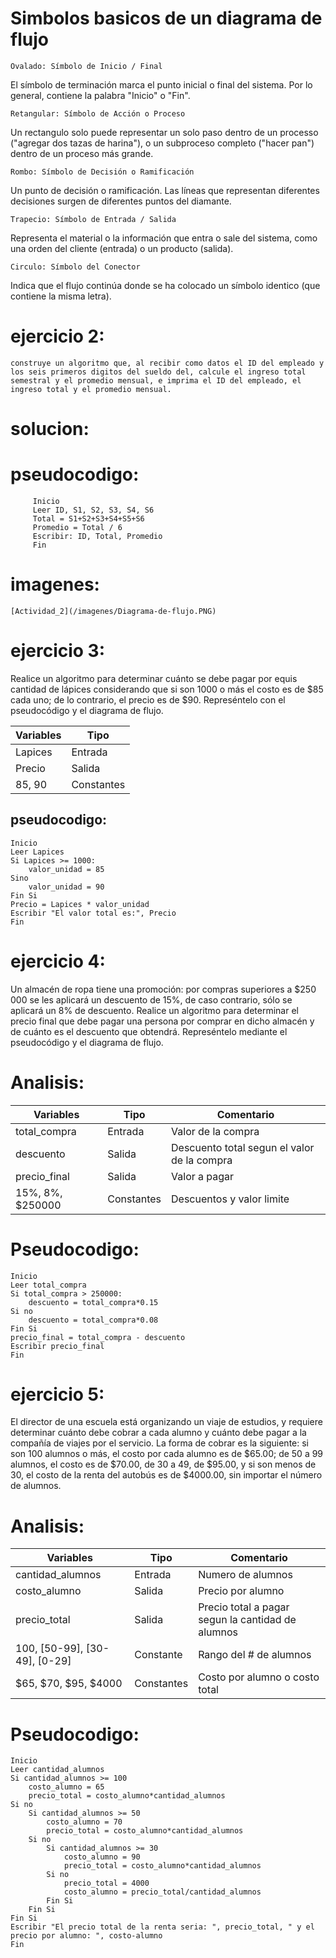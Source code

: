 # Simbolos basicos de un diagrama de flujo
    Ovalado: Símbolo de Inicio / Final
El símbolo de terminación marca el punto inicial o final del sistema. Por lo general, contiene la palabra "Inicio" o "Fin".

    Retangular: Símbolo de Acción o Proceso
Un rectangulo solo puede representar un solo paso dentro de un processo ("agregar dos tazas de harina"), o un subproceso completo ("hacer pan") dentro de un proceso más grande.

    Rombo: Símbolo de Decisión o Ramificación
Un punto de decisión o ramificación. Las líneas que representan diferentes decisiones surgen de diferentes puntos del diamante.

    Trapecio: Símbolo de Entrada / Salida
Representa el material o la información que entra o sale del sistema, como una orden del cliente (entrada) o un producto (salida).

    Circulo: Símbolo del Conector
Indica que el flujo continúa donde se ha colocado un símbolo identico (que contiene la misma letra).




# ejercicio 2:
    construye un algoritmo que, al recibir como datos el ID del empleado y los seis primeros digitos del sueldo del, calcule el ingreso total semestral y el promedio mensual, e imprima el ID del empleado, el ingreso total y el promedio mensual.

# solucion:

# pseudocodigo:


```
     Inicio
     Leer ID, S1, S2, S3, S4, S6
     Total = S1+S2+S3+S4+S5+S6
     Promedio = Total / 6
     Escribir: ID, Total, Promedio
     Fin
```

# imagenes: 
    [Actividad_2](/imagenes/Diagrama-de-flujo.PNG)
# ejercicio 3:

Realice un algoritmo para determinar cuánto se debe pagar por equis cantidad de lápices considerando que si son 1000 o más el costo es de $85 cada uno; de lo contrario, el precio es de $90. Represéntelo con el pseudocódigo y el diagrama de flujo.

| Variables | Tipo |
|---------|-----|
|Lapices |Entrada|
|Precio | Salida|
|85, 90 | Constantes|

## pseudocodigo:

```
Inicio
Leer Lapices
Si Lapices >= 1000:
    valor_unidad = 85
Sino 
    valor_unidad = 90
Fin Si
Precio = Lapices * valor_unidad
Escribir "El valor total es:", Precio
Fin
```
# ejercicio 4:

Un almacén de ropa tiene una promoción: por compras superiores a $250 000 se les aplicará un descuento de 15%, de caso contrario, sólo se aplicará un 8% de descuento. Realice un algoritmo para determinar el precio final que debe pagar una persona por comprar en dicho almacén y de cuánto es el descuento que obtendrá. Represéntelo mediante el pseudocódigo y el diagrama de flujo.

# Analisis: 
| Variables | Tipo | Comentario |
|-----------|------|------------------|
|total_compra| Entrada | Valor de la compra|
|descuento|Salida|Descuento total segun el valor de la compra|
|precio_final|Salida|Valor a pagar|
|15%, 8%, $250000| Constantes | Descuentos y valor limite|

# Pseudocodigo:
```
Inicio
Leer total_compra
Si total_compra > 250000:
    descuento = total_compra*0.15
Si no
    descuento = total_compra*0.08
Fin Si
precio_final = total_compra - descuento
Escribir precio_final
Fin
```
# ejercicio 5:

El director de una escuela está organizando un viaje de estudios, y requiere determinar cuánto debe cobrar a cada alumno y cuánto debe pagar a la compañía de viajes por el servicio. La forma de cobrar es la siguiente: si son 100 alumnos o más, el costo por cada alumno es de $65.00; de 50 a 99 alumnos, el costo es de $70.00, de 30 a 49, de $95.00, y si son menos de 30, el costo de la renta del autobús es de $4000.00, sin importar el número de alumnos.

# Analisis:
| Variables | Tipo | Comentario|
|-----------|------|-----------|
|cantidad_alumnos|Entrada|Numero de alumnos|
|costo_alumno|Salida|Precio por alumno|
|precio_total|Salida|Precio total a pagar segun la cantidad de alumnos|
|100, [50-99], [30-49], [0-29]|Constante|Rango del # de alumnos|
|$65, $70, $95, $4000| Constantes| Costo por alumno o costo total |

# Pseudocodigo:
```
Inicio
Leer cantidad_alumnos
Si cantidad_alumnos >= 100
    costo_alumno = 65
    precio_total = costo_alumno*cantidad_alumnos
Si no
    Si cantidad_alumnos >= 50
        costo_alumno = 70
        precio_total = costo_alumno*cantidad_alumnos
    Si no 
        Si cantidad_alumnos >= 30
            costo_alumno = 90
            precio_total = costo_alumno*cantidad_alumnos
        Si no
            precio_total = 4000
            costo_alumno = precio_total/cantidad_alumnos
        Fin Si
    Fin Si
Fin Si
Escribir "El precio total de la renta seria: ", precio_total, " y el precio por alumno: ", costo-alumno
Fin  

```